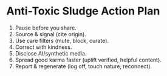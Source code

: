 # Anti-Toxic Sludge Action Plan
1) Pause before you share.  
2) Source & signal (cite origin).  
3) Use care filters (mute, block, curate).  
4) Correct with kindness.  
5) Disclose AI/synthetic media.  
6) Spread good karma faster (uplift verified, helpful content).  
7) Report & regenerate (log off, touch nature, reconnect).
